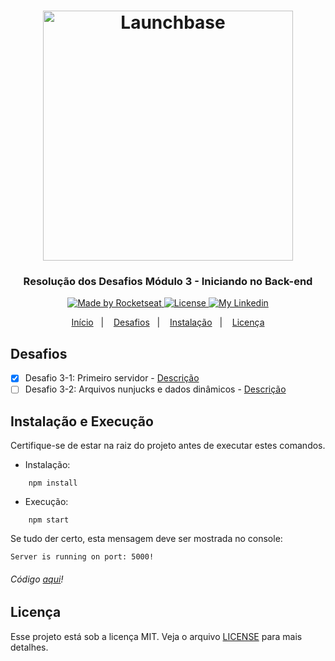 <h1 align="center">
    <img alt="Launchbase" src="https://storage.googleapis.com/golden-wind/bootcamp-launchbase/logo.png" width="400px" />
</h1>

<h3 align="center">
  Resolução dos Desafios Módulo 3 - Iniciando no Back-end
</h3>

<p align="center">

  <a href="https://rocketseat.com.br">
    <img alt="Made by Rocketseat" src="https://img.shields.io/badge/made%20by-Rocketseat-%23F8952D">
  </a>

  <a href="https://github.com/chicodiegomoreira/launchbase-04/blob/master/LICENSE" >
    <img alt="License" src="https://img.shields.io/badge/license-MIT-%23F8952D">
  </a>
  
  <a href="https://www.linkedin.com/in/chicodiegomoreira/" >
    <img alt="My Linkedin" src="https://img.shields.io/badge/-chicodiegomoreira-%230077B5?style=social&logo=linkedin">
  </a>

</p>

<p align="center">
  <a href="https://github.com/chicodiegomoreira/launchbase-04">Início</a>&nbsp;&nbsp;&nbsp;|&nbsp;&nbsp;&nbsp;
  <a href="#desafios">Desafios</a>&nbsp;&nbsp;&nbsp;|&nbsp;&nbsp;&nbsp;
  <a href="#instalação-e-execução">Instalação</a>&nbsp;&nbsp;&nbsp;|&nbsp;&nbsp;&nbsp;
  <a href="#licença">Licença</a>
</p>

## Desafios
- [x] Desafio 3-1: Primeiro servidor - 
<a href="https://github.com/Rocketseat/bootcamp-launchbase-desafios-03/blob/master/desafios/03-1-primeiro-servidor.md">Descrição</a>
- [ ] Desafio 3-2: Arquivos nunjucks e dados dinâmicos - 
<a href="https://github.com/Rocketseat/bootcamp-launchbase-desafios-03/blob/master/desafios/03-2-nunjucks-e-dados-dinamicos.md">Descrição</a>

## Instalação e Execução

Certifique-se de estar na raiz do projeto antes de executar estes comandos.

- Instalação:

```
    npm install
```

- Execução:
```
    npm start
```
Se tudo der certo, esta mensagem deve ser mostrada no console:

```
Server is running on port: 5000!
```

###### Código [aqui](https://github.com/chicodiegomoreira/launchbase-04/tree/master/docs/semana01/modulo03/desafio-3)!

## Licença

Esse projeto está sob a licença MIT. Veja o arquivo [LICENSE](https://github.com/chicodiegomoreira/launchbase-04/blob/master/LICENSE) para mais detalhes.
